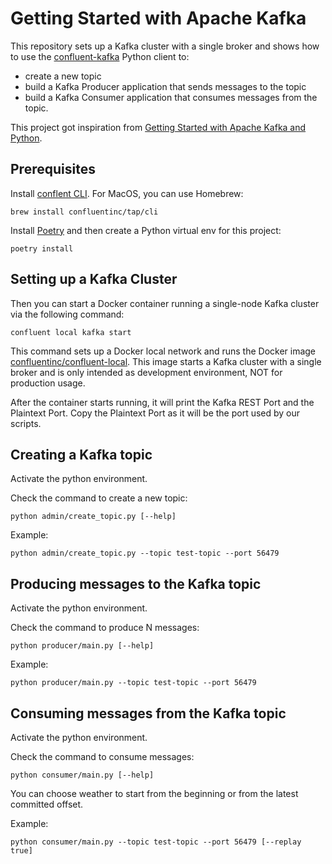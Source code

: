 # Getting Started with Apache Kafka

This repository sets up a Kafka cluster with a single broker and shows how to use the [confluent-kafka](https://docs.confluent.io/platform/current/clients/confluent-kafka-python/html/index.html#) Python client to:
- create a new topic
- build a Kafka Producer application that sends messages to the topic
- build a Kafka Consumer application that consumes messages from the topic.

This project got inspiration from [Getting Started with Apache Kafka and Python](https://developer.confluent.io/get-started/python/).

## Prerequisites

Install [conflent CLI](https://docs.confluent.io/confluent-cli/current/install.html). For MacOS, you can use Homebrew:
```
brew install confluentinc/tap/cli
```

Install [Poetry](https://python-poetry.org/docs/#installation) and then create a Python virtual env for this project:
```
poetry install
```


## Setting up a Kafka Cluster

Then you can start a Docker container running a single-node Kafka cluster via the following command:
```
confluent local kafka start
```
This command sets up a Docker local network and runs the Docker image [confluentinc/confluent-local](https://hub.docker.com/r/confluentinc/confluent-local).
This image starts a Kafka cluster with a single broker and is only intended as development environment, NOT for production usage.

After the container starts running, it will print the Kafka REST Port and the Plaintext Port. 
Copy the Plaintext Port as it will be the port used by our scripts.

## Creating a Kafka topic

Activate the python environment.

Check the command to create a new topic:
```
python admin/create_topic.py [--help]
```

Example:
```
python admin/create_topic.py --topic test-topic --port 56479
```

## Producing messages to the Kafka topic

Activate the python environment.

Check the command to produce N messages:
```
python producer/main.py [--help]
```

Example:
```
python producer/main.py --topic test-topic --port 56479
```

## Consuming messages from the Kafka topic

Activate the python environment.

Check the command to consume messages:
```
python consumer/main.py [--help]
```

You can choose weather to start from the beginning or from the latest committed offset.


Example:
```
python consumer/main.py --topic test-topic --port 56479 [--replay true]
```
